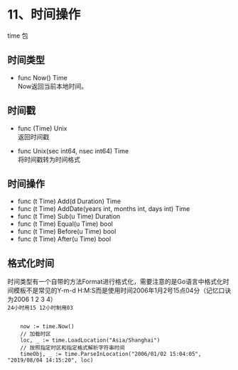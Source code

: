 # 11、时间操作

time 包
## 时间类型

- func Now() Time       
 Now返回当前本地时间。

## 时间戳

- func (Time) Unix  
 返回时间戳 

- func Unix(sec int64, nsec int64) Time  
将时间戳转为时间格式
   
## 时间操作
- func (t Time) Add(d Duration) Time
- func (t Time) AddDate(years int, months int, days int) Time
- func (t Time) Sub(u Time) Duration
- func (t Time) Equal(u Time) bool
- func (t Time) Before(u Time) bool
- func (t Time) After(u Time) bool

## 格式化时间
时间类型有一个自带的方法Format进行格式化，需要注意的是Go语言中格式化时间模板不是常见的Y-m-d H:M:S而是使用时间2006年1月2号15点04分（记忆口诀为2006 1 2 3 4）  
`24小时用15 12小时制用03`

```golang
    
    now := time.Now()
    // 加载时区
    loc, _ := time.LoadLocation("Asia/Shanghai")
    // 按照指定时区和指定格式解析字符串时间
    timeObj, _ := time.ParseInLocation("2006/01/02 15:04:05", "2019/08/04 14:15:20", loc)
    
```
